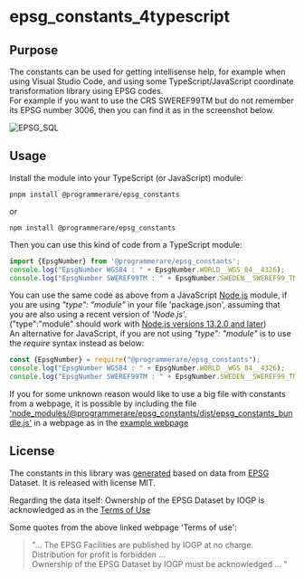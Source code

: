 # epsg_constants_4typescript

## Purpose

The constants can be used for getting intellisense help, for example when using Visual Studio Code, and using some TypeScript/JavaScript coordinate transformation library using EPSG codes.  
For example if you want to use the CRS SWEREF99TM but do not remember its EPSG number 3006, then you can find it as in the screenshot below.

![EPSG_SQL](docs/images/sweden_1.png)


## Usage

Install the module into your TypeScript (or JavaScript) module:

```shell-script
pnpm install @programmerare/epsg_constants
```
or
```shell-script
npm install @programmerare/epsg_constants
```

Then you can use this kind of code from a TypeScript module:
```typescript
import {EpsgNumber} from '@programmerare/epsg_constants';
console.log("EpsgNumber WGS84 : " + EpsgNumber.WORLD__WGS_84__4326);
console.log("EpsgNumber SWEREF99TM : " + EpsgNumber.SWEDEN__SWEREF99_TM__3006);
```
You can use the same code as above from a JavaScript [Node.js](https://nodejs.org) module, if you are using *"type": "module"* in your file 'package.json', assuming that you are also using a recent version of '*Node.js*'.  
("type":"module" should work with [Node.js versions 13.2.0 and later](https://nodejs.medium.com/announcing-core-node-js-support-for-ecmascript-modules-c5d6dc29b663))  
An alternative for JavaScript, if you are not using *"type": "module"*  is to use the *require* syntax instead as below:
```javascript
const {EpsgNumber} = require("@programmerare/epsg_constants");
console.log("EpsgNumber WGS84 : " + EpsgNumber.WORLD__WGS_84__4326);
console.log("EpsgNumber SWEREF99TM : " + EpsgNumber.SWEDEN__SWEREF99_TM__3006);
```

If you for some unknown reason would like to use a big file with constants from a webpage, it is possible by including the file ['node_modules/@programmerare/epsg_constants/dist/epsg_constants_bundle.js'](https://github.com/TomasJohansson/epsg_constants_4typescript/blob/main/epsg_constants/dist/epsg_constants_bundle.js) in a webpage as in the [example webpage](https://github.com/TomasJohansson/epsg_constants_4typescript/blob/main/example_javascript_browser_bundle/index.htm)

## License

The constants in this library was [generated](https://github.com/TomasJohansson/crsTransformations/tree/master/crs-transformation-code-generation) based on data from [EPSG](http://www.epsg.org) Dataset.
It is released with license MIT.

Regarding the data itself: Ownership of the EPSG Dataset by IOGP is acknowledged as in the 
[Terms of Use](https://epsg.org/terms-of-use.html)

Some quotes from the above linked webpage 'Terms of use':
> "... The EPSG Facilities are published by IOGP at no charge.  
>  Distribution for profit is forbidden ...  
>  Ownership of the EPSG Dataset by IOGP must be acknowledged ... "  